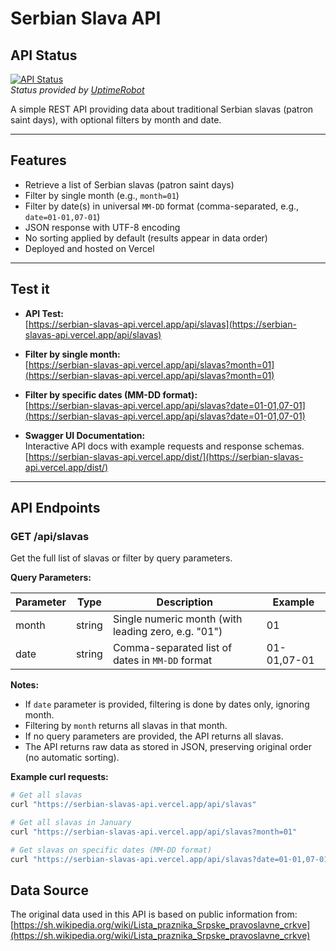 # Serbian Slava API

## API Status

[![API Status](https://img.shields.io/uptimerobot/status/m800768228-3171c2291130d85e0de4924a)](https://uptimerobot.com/dashboard#M800768228)  
_Status provided by [UptimeRobot](https://uptimerobot.com)_

A simple REST API providing data about traditional Serbian slavas (patron saint days), with optional filters by month and date.

---

## Features

- Retrieve a list of Serbian slavas (patron saint days)
- Filter by single month (e.g., `month=01`)
- Filter by date(s) in universal `MM-DD` format (comma-separated, e.g., `date=01-01,07-01`)
- JSON response with UTF-8 encoding
- No sorting applied by default (results appear in data order)
- Deployed and hosted on Vercel

---

## Test it

- **API Test:**  
  [https://serbian-slavas-api.vercel.app/api/slavas](https://serbian-slavas-api.vercel.app/api/slavas)

- **Filter by single month:**  
  [https://serbian-slavas-api.vercel.app/api/slavas?month=01](https://serbian-slavas-api.vercel.app/api/slavas?month=01)

- **Filter by specific dates (MM-DD format):**  
  [https://serbian-slavas-api.vercel.app/api/slavas?date=01-01,07-01](https://serbian-slavas-api.vercel.app/api/slavas?date=01-01,07-01)

- **Swagger UI Documentation:**  
  Interactive API docs with example requests and response schemas.  
  [https://serbian-slavas-api.vercel.app/dist/](https://serbian-slavas-api.vercel.app/dist/)

---

## API Endpoints

### GET /api/slavas

Get the full list of slavas or filter by query parameters.

**Query Parameters:**

| Parameter | Type   | Description                                         | Example     |
| --------- | ------ | --------------------------------------------------- | ----------- |
| month     | string | Single numeric month (with leading zero, e.g. "01") | 01          |
| date      | string | Comma-separated list of dates in `MM-DD` format     | 01-01,07-01 |

**Notes:**

- If `date` parameter is provided, filtering is done by dates only, ignoring month.
- Filtering by `month` returns all slavas in that month.
- If no query parameters are provided, the API returns all slavas.
- The API returns raw data as stored in JSON, preserving original order (no automatic sorting).

**Example curl requests:**

```bash
# Get all slavas
curl "https://serbian-slavas-api.vercel.app/api/slavas"

# Get all slavas in January
curl "https://serbian-slavas-api.vercel.app/api/slavas?month=01"

# Get slavas on specific dates (MM-DD format)
curl "https://serbian-slavas-api.vercel.app/api/slavas?date=01-01,07-01"

```

## Data Source

The original data used in this API is based on public information from:
[https://sh.wikipedia.org/wiki/Lista_praznika_Srpske_pravoslavne_crkve](https://sh.wikipedia.org/wiki/Lista_praznika_Srpske_pravoslavne_crkve)

